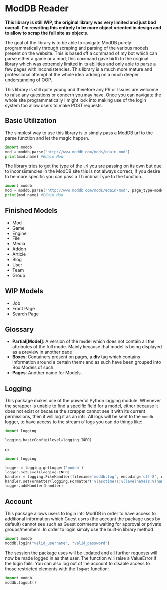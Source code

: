 # ModDB Reader

**This library is still WIP, the original library was very limited and just bad overall. I'm rewriting this entirely to be more object oriented in design and to allow to scrap the full site as objects.**

The goal of the library is to be able to navigate ModDB purely programmatically through scraping and parsing of the various models present on the website. This is based off a command of my bot which can parse either a game or a mod, this command gave birth to the original library which was extremely limited in its abilities and only able to parse a few pages with inconsistencies. This library is a much more mature and professional attempt at the whole idea, adding on a much deeper understanding of OOP.

This library is still quite young and therefore any PR or Issues are welcome to raise any questions or concern you may have. Once you can navigate the whole site programmatically I might look into making use of the login system too allow users to make POST requests.  

## Basic Utilization
The simplest way to use this library is to simply pass a ModDB url to the parse function and let the magic happen.
```py
import moddb
mod = moddb.parse("http://www.moddb.com/mods/edain-mod")
print(mod.name) #Edain Mod
```
The library tries to get the type of the url you are passing on its own but due to inconsistencies in the ModDB site this is not always correct, if you desire to be more specific you can pass a ThumbnailType to the function.
```py
import moddb
mod = moddb.parse("http://www.moddb.com/mods/edain-mod", page_type=moddb.ThumbnailType.mod)
print(mod.name) #Edain Mod
```

## Finished Models
* Mod
* Game  
* Engine
* File
* Media
* Addon
* Article
* Blog
* User
* Team
* Group

## WIP Models
* Job
* Front Page
* Search Page

## Glossary
* **Partial[Model]**: A version of the model which does not contain all the attributes of the full mode. Mainly because that model is being displayed as a preview in another page
* **Boxes**: Containers present on pages, a **div** tag which contains information around a certain theme and as such have been grouped into Box Models of such.
* **Pages**: Another name for Models.

## Logging
This package makes use of the powerful Python logging module. Whenever the scrapper is unable to find a specific field for a model, either because it does not exist or because the scrapper cannot see it with its current permissions, then it will log it as an info. All logs will be sent to the `moddb` logger, to have access to the stream of logs you can do things like:
```py
import logging

logging.basicConfig(level=logging.INFO)
```
or
```py
import logging

logger = logging.getLogger('moddb')
logger.setLevel(logging.INFO)
handler = logging.FileHandler(filename='moddb.log', encoding='utf-8', mode='w')
handler.setFormatter(logging.Formatter('%(asctime)s:%(levelname)s:%(name)s: %(message)s'))
logger.addHandler(handler)
```

## Account
This package allows users to login into ModDB in order to have access to additional information which Guest users (the account the package uses by default) cannot see such as Guest comments waiting for approval or private groups/members. In order to login simply use the built-in library method
```py
import moddb
moddb.login("valid_username", "valid_password")
```

The session the package uses will be updated and all further requests will now be made logged in as that user. The function will raise a ValueError if the login fails. You can also log out of the account to disable access to those restricted elements with the `logout` function:
```py
import moddb
moddb.logout()
```
